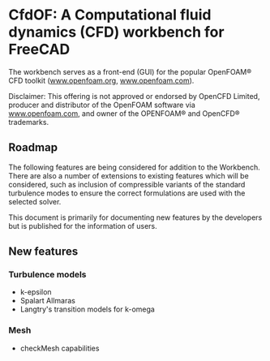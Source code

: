 # CfdOF: A Computational fluid dynamics (CFD) workbench for FreeCAD

The workbench serves as a front-end (GUI) for the popular OpenFOAM® CFD toolkit (www.openfoam.org, www.openfoam.com).

Disclaimer:
This offering is not approved or endorsed by OpenCFD Limited, producer and distributor of the OpenFOAM software via 
www.openfoam.com, and owner of the OPENFOAM® and OpenCFD® trademarks.

## Roadmap

The following features are being considered for addition to the Workbench. There are also a number of extensions to
existing features which will be considered, such as inclusion of compressible variants of the standard turbulence modes 
to ensure the correct formulations are used with the selected solver. 

This document is primarily for documenting new features by the developers but is published for the information of users. 

## New features
### Turbulence models
* k-epsilon 
* Spalart Allmaras
* Langtry's transition models for k-omega

### Mesh
* checkMesh capabilities



